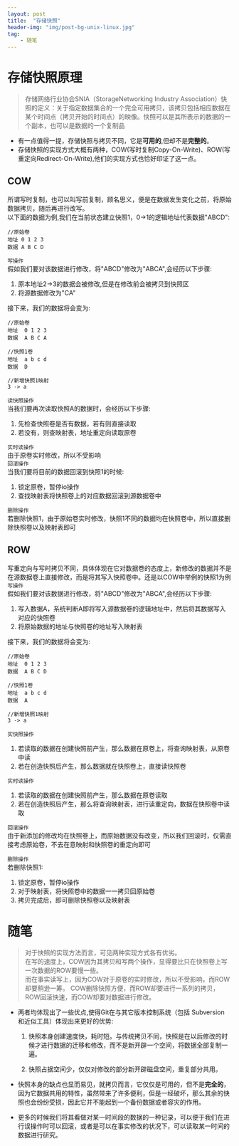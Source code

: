 ```yaml
---
layout: post
title:  "存储快照"
header-img: "img/post-bg-unix-linux.jpg"
tag: 
    - 随笔
---
```


# 存储快照原理
> 存储网络行业协会SNIA（StorageNetworking Industry Association）快照的定义：关于指定数据集合的一个完全可用拷贝，该拷贝包括相应数据在某个时间点（拷贝开始的时间点）的映像。快照可以是其所表示的数据的一个副本，也可以是数据的一个复制品  

* 有一点值得一提，存储快照与拷贝不同，它是**可用的**,但却不是**完整的**。  
* 存储快照的实现方式大概有两种，COW(写时复制Copy-On-Write)、ROW(写重定向Redirect-On-Write),他们的实现方式也恰好印证了这一点。

## COW
所谓写时复制，也可以叫写前复制，顾名思义，便是在数据发生变化之前，将原始数据拷贝，随后再进行改写。  
以下面的数据为例,我们在当前状态建立快照1，0->1的逻辑地址代表数据"ABCD":  

```
//原始卷
地址 0 1 2 3  
数据 A B C D  
```

`写操作`  
假如我们要对该数据进行修改，将"ABCD"修改为"ABCA",会经历以下步骤:  
1. 原本地址2->3的数据会被修改,但是在修改前会被拷贝到快照区
2. 将源数据修改为"CA"

接下来，我们的数据将会变为:
```      
//原始卷      
地址  0 1 2 3 
数据  A B C A     

//快照1卷
地址  a b c d 
数据  D      

//新增快照1映射
3 -> a
```
`读快照操作`  
当我们要再次读取快照A的数据时，会经历以下步骤:
1. 先检查快照卷是否有数据，若有则直接读取
2. 若没有，则查映射表，地址重定向读取原卷  
  
`实时读操作`  
由于原卷实时修改，所以不受影响  
`回滚操作`  
当我们要将目前的数据回滚到快照1的时候:  
1. 锁定原卷，暂停io操作
2. 查找映射表将快照卷上的对应数据回滚到源数据卷中  
  
`删除操作`  
若删除快照1，由于原始卷实时修改，快照1不同的数据均在快照卷中，所以直接删除快照卷以及映射表即可  

## ROW
写重定向与写时拷贝不同，具体体现在它对数据卷的态度上，新修改的数据并不是在源数据卷上直接修改，而是将其写入快照卷中。还是以COW中举例的快照1为例  
`写操作`  
假如我们要对该数据进行修改，将"ABCD"修改为"ABCA",会经历以下步骤: 
1. 写入数据A，系统判断A即将写入源数据卷的逻辑地址中，然后将其数据写入对应的快照卷
2. 将原始数据的地址与快照卷的地址写入映射表  

接下来，我们的数据将会变为:
```      
//原始卷      
地址  0 1 2 3 
数据  A B C D    

//快照1卷
地址  a b c d 
数据  A      

//新增快照1映射
3 -> a
```

`实快照操作`  
1. 若读取的数据在创建快照前产生，那么数据在原卷上，将查询映射表，从原卷中读
2. 若在创造快照后产生，那么数据就在快照卷上，直接读快照卷

`实时读操作`  
1. 若读取的数据在创建快照前产生，那么数据在原卷读取
2. 若在创造快照后产生，那么将查询映射表，进行读重定向，数据在快照卷中读取

`回滚操作`  
由于新添加的修改均在快照卷上，而原始数据没有改变，所以我们回滚时，仅需直接考虑原始卷，不去在意映射和快照卷的重定向即可

`删除操作`  
若删除快照1:  
1. 锁定原卷，暂停io操作
2. 对于映射表，将快照卷中的数据一一拷贝回原始卷
3. 拷贝完成后，即可删除快照卷以及映射表


# 随笔
> 对于快照的实现方法而言，可见两种实现方式各有优劣。  
在写的速度上，COW因为其拷贝和写两个操作，显得要比只在快照卷上写一次数据的ROW要慢一些。  
而在事实读写上，因为COW对于原卷的实时修改，所以不受影响，而ROW却要稍逊一筹。
COW删除快照方便，而ROW却要进行一系列的拷贝，ROW回滚快速，而COW却要对数据进行修改。

* 两者均体现出了一些优点,使得Git在与其它版本控制系统（包括 Subversion 和近似工具）体现出来更好的优势:  
  1. 快照本身创建速度快，耗时短。与传统拷贝不同，快照是在以后修改的时候才进行数据的迁移和修改，而不是新开辟一个空间，将数据全部复制一遍。

  2. 快照占据空间少，仅仅对修改的部分新开辟磁盘空间，重复部分共用。

* 快照本身的缺点也显而易见，就拷贝而言，它仅仅是可用的，但不是**完全的**，因为它数据共用的特性，虽然带来了许多便利，但是一经破坏，那么其余的快照也会纷纷受损，因此它并不能起到一个备份数据或者容灾的作用。  
* 更多的时候我们将其看做对某一时间段的数据的一种记录，可以便于我们在进行误操作时可以回滚，或者是可以在事实修改的状况下，可以读取某一时间的数据进行研究。